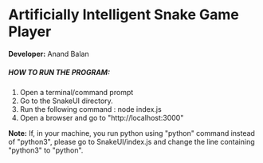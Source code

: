 # Artificially Intelligent Snake Game Player

**Developer:** Anand Balan

##### HOW TO RUN THE PROGRAM:
1. Open a terminal/command prompt
2. Go to the SnakeUI directory.
3. Run the following command :
	node index.js
4. Open a browser and go to "http://localhost:3000"

**Note:** If, in your machine, you run python using "python" command instead of "python3", please go to SnakeUI/index.js and change the line containing "python3" to "python".
